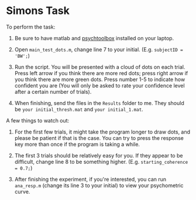 # Simons Task

To perform the task:
1. Be sure to have matlab and [psychtoolbox](http://psychtoolbox.org/download) installed on your laptop.

2. Open `main_test_dots.m`, change line 7 to your initial. (E.g. `subjectID = 'BW';`)

3. Run the script. You will be presented with a cloud of dots on each trial. Press left arrow if you think there are more red dots; press right arrow if you think there are more green dots. Press number 1-5 to indicate how confident you are (You will only be asked to rate your confidence level after a certain number of trials).

4. When finishing, send the files in the `Results` folder to me. They should be `your initial_thresh.mat` and `your initial_1.mat`.

A few things to watch out:
1. For the first few trials, it might take the program longer to draw dots, and please be patient if that is the case. You can try to press the response key more than once if the program is taking a while.

2. The first 3 trials should be relatively easy for you. If they appear to be difficult, change line 8 to be something higher. (E.g. `starting_coherence = 0.7;`)

3. After finishing the experiment, if you're interested, you can run `ana_resp.m` (change its line 3 to your initial) to view your psychometric curve. 
